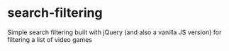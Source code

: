 # search-filtering
Simple search filtering built with jQuery (and also a vanilla JS version) for filtering a list of video games
